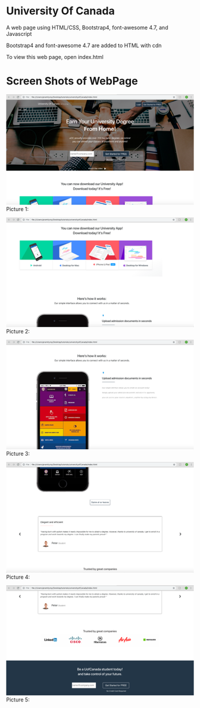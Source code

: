 # University Of Canada
A web page using HTML/CSS, Bootstrap4, font-awesome 4.7, and Javascript 

Bootstrap4 and font-awesome 4.7 are added to HTML with cdn

To view this web page,  open index.html

# Screen Shots of WebPage
![](Screen%20Shot%202018-11-07%20at%2010.20.19%20PM.png)
Picture 1:

  
  
  
  
  
  
  
  
  
  
  
  
  
  
  
  
  
  
  
![](Screen%20Shot%202018-11-07%20at%2010.20.33%20PM.png)
Picture 2: 


![](Screen%20Shot%202018-11-07%20at%2010.20.48%20PM.png)
Picture 3: 


![](Screen%20Shot%202018-11-07%20at%2010.20.59%20PM.png)
Picture 4: 


![](Screen%20Shot%202018-11-07%20at%2010.21.08%20PM.png)
Picture 5:
